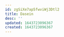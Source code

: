 ```yaml
---
id: zgSiXe7ap5fwviWj3Dtl2
title: Dasein
desc: ''
updated: 1643723096367
created: 1643723096367
---
```


